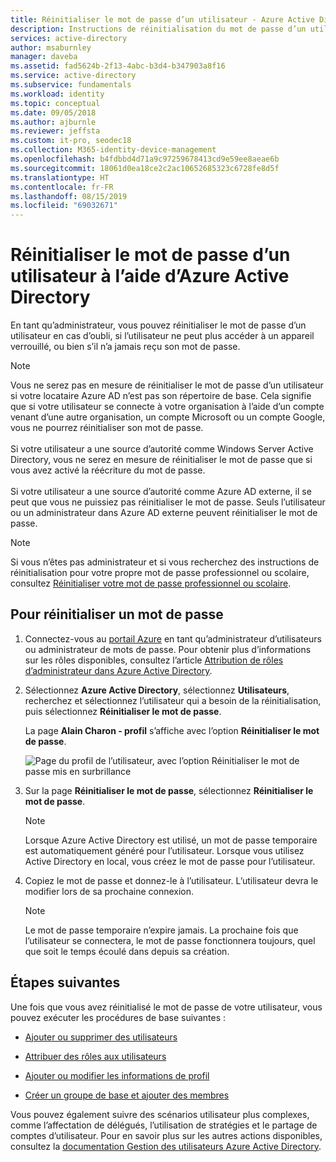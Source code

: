 ```yaml
---
title: Réinitialiser le mot de passe d’un utilisateur - Azure Active Directory | Microsoft Docs
description: Instructions de réinitialisation du mot de passe d’un utilisateur à l’aide d’Azure Active Directory.
services: active-directory
author: msaburnley
manager: daveba
ms.assetid: fad5624b-2f13-4abc-b3d4-b347903a8f16
ms.service: active-directory
ms.subservice: fundamentals
ms.workload: identity
ms.topic: conceptual
ms.date: 09/05/2018
ms.author: ajburnle
ms.reviewer: jeffsta
ms.custom: it-pro, seodec18
ms.collection: M365-identity-device-management
ms.openlocfilehash: b4fdbbd4d71a9c97259678413cd9e59ee8aeae6b
ms.sourcegitcommit: 18061d0ea18ce2c2ac10652685323c6728fe8d5f
ms.translationtype: HT
ms.contentlocale: fr-FR
ms.lasthandoff: 08/15/2019
ms.locfileid: "69032671"
---
```

# <a name="reset-a-users-password-using-azure-active-directory"></a>Réinitialiser le mot de passe d’un utilisateur à l’aide d’Azure Active Directory

En tant qu’administrateur, vous pouvez réinitialiser le mot de passe d’un utilisateur en cas d’oubli, si l’utilisateur ne peut plus accéder à un appareil verrouillé, ou bien s’il n’a jamais reçu son mot de passe.

>[!Note]
>Vous ne serez pas en mesure de réinitialiser le mot de passe d’un utilisateur si votre locataire Azure AD n’est pas son répertoire de base. Cela signifie que si votre utilisateur se connecte à votre organisation à l’aide d’un compte venant d’une autre organisation, un compte Microsoft ou un compte Google, vous ne pourrez réinitialiser son mot de passe.<br><br>Si votre utilisateur a une source d’autorité comme Windows Server Active Directory, vous ne serez en mesure de réinitialiser le mot de passe que si vous avez activé la réécriture du mot de passe.<br><br>Si votre utilisateur a une source d’autorité comme Azure AD externe, il se peut que vous ne puissiez pas réinitialiser le mot de passe. Seuls l’utilisateur ou un administrateur dans Azure AD externe peuvent réinitialiser le mot de passe.

>[!Note]
>Si vous n’êtes pas administrateur et si vous recherchez des instructions de réinitialisation pour votre propre mot de passe professionnel ou scolaire, consultez [Réinitialiser votre mot de passe professionnel ou scolaire](../user-help/active-directory-passwords-update-your-own-password.md).

## <a name="to-reset-a-password"></a>Pour réinitialiser un mot de passe

1. Connectez-vous au [portail Azure](https://portal.azure.com/) en tant qu’administrateur d’utilisateurs ou administrateur de mots de passe. Pour obtenir plus d’informations sur les rôles disponibles, consultez l’article [Attribution de rôles d’administrateur dans Azure Active Directory](../users-groups-roles/directory-assign-admin-roles.md#available-roles).

2. Sélectionnez **Azure Active Directory**, sélectionnez **Utilisateurs**, recherchez et sélectionnez l’utilisateur qui a besoin de la réinitialisation, puis sélectionnez **Réinitialiser le mot de passe**.

    La page **Alain Charon - profil** s’affiche avec l’option **Réinitialiser le mot de passe**.

    ![Page du profil de l’utilisateur, avec l’option Réinitialiser le mot de passe mis en surbrillance](media/active-directory-users-reset-password-azure-portal/user-profile-reset-password-link.png)

3. Sur la page **Réinitialiser le mot de passe**, sélectionnez **Réinitialiser le mot de passe**.

    > [!Note]
    > Lorsque Azure Active Directory est utilisé, un mot de passe temporaire est automatiquement généré pour l’utilisateur. Lorsque vous utilisez Active Directory en local, vous créez le mot de passe pour l’utilisateur.

4. Copiez le mot de passe et donnez-le à l’utilisateur. L’utilisateur devra le modifier lors de sa prochaine connexion.

    >[!Note]
    >Le mot de passe temporaire n’expire jamais. La prochaine fois que l’utilisateur se connectera, le mot de passe fonctionnera toujours, quel que soit le temps écoulé dans depuis sa création.

## <a name="next-steps"></a>Étapes suivantes

Une fois que vous avez réinitialisé le mot de passe de votre utilisateur, vous pouvez exécuter les procédures de base suivantes :

- [Ajouter ou supprimer des utilisateurs](add-users-azure-active-directory.md)

- [Attribuer des rôles aux utilisateurs](active-directory-users-assign-role-azure-portal.md)

- [Ajouter ou modifier les informations de profil](active-directory-users-profile-azure-portal.md)

- [Créer un groupe de base et ajouter des membres](active-directory-groups-create-azure-portal.md)

Vous pouvez également suivre des scénarios utilisateur plus complexes, comme l’affectation de délégués, l’utilisation de stratégies et le partage de comptes d’utilisateur. Pour en savoir plus sur les autres actions disponibles, consultez la [documentation Gestion des utilisateurs Azure Active Directory](../users-groups-roles/index.yml).
